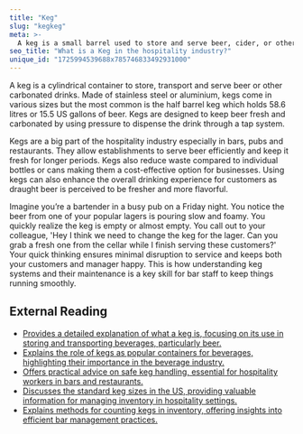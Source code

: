 ```yaml
---
title: "Keg"
slug: "kegkeg"
meta: >-
  A keg is a small barrel used to store and serve beer, cider, or other beverages in restaurants, bars, and cafes. It helps maintain freshness and ease of dispensing.
seo_title: "What is a Keg in the hospitality industry?"
unique_id: "1725994539688x785746833492931000"
---
```


A keg is a cylindrical container to store, transport and serve beer or other carbonated drinks. Made of stainless steel or aluminium, kegs come in various sizes but the most common is the half barrel keg which holds 58.6 litres or 15.5 US gallons of beer. Kegs are designed to keep beer fresh and carbonated by using pressure to dispense the drink through a tap system.

Kegs are a big part of the hospitality industry especially in bars, pubs and restaurants. They allow establishments to serve beer efficiently and keep it fresh for longer periods. Kegs also reduce waste compared to individual bottles or cans making them a cost-effective option for businesses. Using kegs can also enhance the overall drinking experience for customers as draught beer is perceived to be fresher and more flavorful.

Imagine you’re a bartender in a busy pub on a Friday night. You notice the beer from one of your popular lagers is pouring slow and foamy. You quickly realize the keg is empty or almost empty. You call out to your colleague, 'Hey I think we need to change the keg for the lager. Can you grab a fresh one from the cellar while I finish serving these customers?' Your quick thinking ensures minimal disruption to service and keeps both your customers and manager happy. This is how understanding keg systems and their maintenance is a key skill for bar staff to keep things running smoothly.

## External Reading

- [Provides a detailed explanation of what a keg is, focusing on its use in storing and transporting beverages, particularly beer.](https://colonelbeer.com/beer-serving-glossary/keg/#:~:text=A%20keg%20is%20a%20container,and%20transport%20beverages%2C%20typically%20beer.)
- [Explains the role of kegs as popular containers for beverages, highlighting their importance in the beverage industry.](https://www.keykeg.com/blog/what-is-a-keg/)
- [Offers practical advice on safe keg handling, essential for hospitality workers in bars and restaurants.](https://societyinsurance.com/blog/a-guide-to-safe-keg-handling/)
- [Discusses the standard keg sizes in the US, providing valuable information for managing inventory in hospitality settings.](https://coldbreakusa.com/blogs/draft-knowledge-101/us-keg-sizes-and-their-measurement-in-barrels?srsltid=AfmBOoqmOALbSbAKoPzDRmHp3xlSlVa7Yf8dOktgnRqNM0BNVMct7oB8)
- [Explains methods for counting kegs in inventory, offering insights into efficient bar management practices.](https://bevspot.com/blog/how-to-count-a-keg-in-inventory-bar-management/)